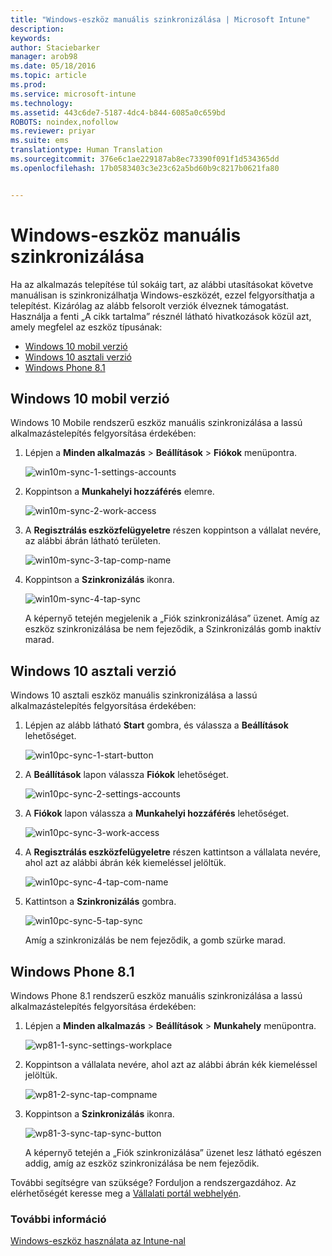 ```yaml
---
title: "Windows-eszköz manuális szinkronizálása | Microsoft Intune"
description: 
keywords: 
author: Staciebarker
manager: arob98
ms.date: 05/18/2016
ms.topic: article
ms.prod: 
ms.service: microsoft-intune
ms.technology: 
ms.assetid: 443c6de7-5187-4dc4-b844-6085a0c659bd
ROBOTS: noindex,nofollow
ms.reviewer: priyar
ms.suite: ems
translationtype: Human Translation
ms.sourcegitcommit: 376e6c1ae229187ab8ec73390f091f1d534365dd
ms.openlocfilehash: 17b0583403c3e23c62a5bd60b9c8217b0621fa80


---
```



# Windows-eszköz manuális szinkronizálása
Ha az alkalmazás telepítése túl sokáig tart, az alábbi utasításokat követve manuálisan is szinkronizálhatja Windows-eszközét, ezzel felgyorsíthatja a telepítést. Kizárólag az alább felsorolt verziók élveznek támogatást. Használja a fenti „A cikk tartalma” résznél látható hivatkozások közül azt, amely megfelel az eszköz típusának:

* [Windows 10 mobil verzió](#windows-10-mobile)
* [Windows 10 asztali verzió](#windows-10-desktop)
* [Windows Phone 8.1](#windows-phone-8-1)


## Windows 10 mobil verzió
Windows 10 Mobile rendszerű eszköz manuális szinkronizálása a lassú alkalmazástelepítés felgyorsítása érdekében:

1. Lépjen a **Minden alkalmazás** > **Beállítások** > **Fiókok** menüpontra.

    ![win10m-sync-1-settings-accounts](./media/win10m-sync-1-settings-accounts.png)
    
2. Koppintson a **Munkahelyi hozzáférés** elemre.

    ![win10m-sync-2-work-access](./media/win10m-sync-2-work-access.png)
    
3. A **Regisztrálás eszközfelügyeletre** részen koppintson a vállalat nevére, az alábbi ábrán látható területen.

    ![win10m-sync-3-tap-comp-name](./media/win10m-sync-3-tap-comp-name.png)
    
4. Koppintson a **Szinkronizálás** ikonra.

    ![win10m-sync-4-tap-sync](./media/win10m-sync-4-tap-sync.png)
    
    A képernyő tetején megjelenik a „Fiók szinkronizálása” üzenet. Amíg az eszköz szinkronizálása be nem fejeződik, a Szinkronizálás gomb inaktív marad.

## Windows 10 asztali verzió
Windows 10 asztali eszköz manuális szinkronizálása a lassú alkalmazástelepítés felgyorsítása érdekében:

1. Lépjen az alább látható **Start** gombra, és válassza a **Beállítások** lehetőséget.

    ![win10pc-sync-1-start-button](./media/win10pc-sync-1-start-button.png)
    
2. A **Beállítások** lapon válassza **Fiókok** lehetőséget.
 
    ![win10pc-sync-2-settings-accounts](./media/win10pc-sync-2-settings-accounts.png)
    
3. A **Fiókok** lapon válassza a **Munkahelyi hozzáférés** lehetőséget.
    
    ![win10pc-sync-3-work-access](./media/win10pc-sync-3-work-access.png)
    
4. A **Regisztrálás eszközfelügyeletre** részen kattintson a vállalata nevére, ahol azt az alábbi ábrán kék kiemeléssel jelöltük.
    
    ![win10pc-sync-4-tap-com-name](./media/win10pc-sync-4-tap-com-name.png)
   
5. Kattintson a **Szinkronizálás** gombra.
    
    ![win10pc-sync-5-tap-sync](./media/win10pc-sync-5-tap-sync.png)
   
   Amíg a szinkronizálás be nem fejeződik, a gomb szürke marad.

## Windows Phone 8.1
Windows Phone 8.1 rendszerű eszköz manuális szinkronizálása a lassú alkalmazástelepítés felgyorsítása érdekében:

1. Lépjen a **Minden alkalmazás** > **Beállítások** > **Munkahely** menüpontra.

    ![wp81-1-sync-settings-workplace](./media/wp81-1-sync-settings-workplace.png)
    
2. Koppintson a vállalata nevére, ahol azt az alábbi ábrán kék kiemeléssel jelöltük.

    ![wp81-2-sync-tap-compname](./media/wp81-2-sync-tap-compname.png)
   
3. Koppintson a **Szinkronizálás** ikonra.

    ![wp81-3-sync-tap-sync-button](./media/wp81-3-sync-tap-sync-button.png)
    
   A képernyő tetején a „Fiók szinkronizálása” üzenet lesz látható egészen addig, amíg az eszköz szinkronizálása be nem fejeződik.

További segítségre van szüksége? Forduljon a rendszergazdához. Az elérhetőségét keresse meg a [Vállalati portál webhelyén](http://portal.manage.microsoft.com).

### További információ
[Windows-eszköz használata az Intune-nal](using-your-windows-device-with-intune.md)



<!--HONumber=Jul16_HO3-->


